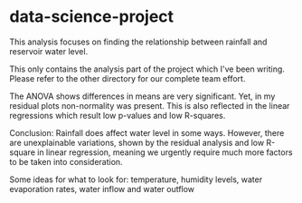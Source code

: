 # data-science-project

This analysis focuses on finding the relationship between rainfall and reservoir water level. 

This only contains the analysis part of the project which I've been writing.
Please refer to the other directory for our complete team effort. 

The ANOVA shows differences in means are very significant. Yet, in my residual plots non-normality was present. This is also reflected in the linear regressions which result low p-values and low R-squares. 

Conclusion: Rainfall does affect water level in some ways. However, there are unexplainable variations, shown by the residual analysis and low R-square in linear regression, meaning we urgently require much more factors to be taken into consideration. 

Some ideas for what to look for: temperature, humidity levels, water evaporation rates, water inflow and water outflow